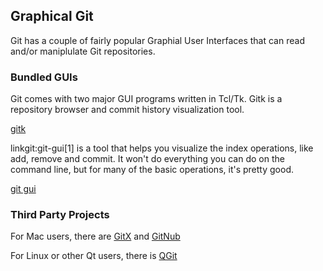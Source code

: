 ## Graphical Git ##

Git has a couple of fairly popular Graphial User Interfaces that can
read and/or maniplulate Git repositories.

### Bundled GUIs ###

Git comes with two major GUI programs written in Tcl/Tk.  Gitk is a
repository browser and commit history visualization tool.

[gitk](http://www.kernel.org/pub/software/scm/git/docs/gitk.html)

linkgit:git-gui[1] is a tool that helps you visualize the index operations,
like add, remove and commit.  It won't do everything you can do on the
command line, but for many of the basic operations, it's pretty good.

[git gui](http://www.kernel.org/pub/software/scm/git/docs/git-gui.html)

### Third Party Projects ###

For Mac users, there are
[GitX](http://gitx.frim.nl/) and [GitNub](http://github.com/Caged/gitnub/wikis)

For Linux or other Qt users, there is
[QGit](http://digilander.libero.it/mcostalba/)


